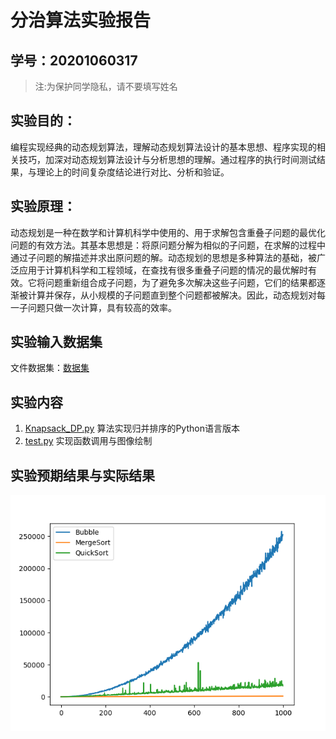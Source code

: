 # 分治算法实验报告

## 学号：20201060317

>注:为保护同学隐私，请不要填写姓名

## 实验目的：

编程实现经典的动态规划算法，理解动态规划算法设计的基本思想、程序实现的相关技巧，加深对动态规划算法设计与分析思想的理解。通过程序的执行时间测试结果，与理论上的时间复杂度结论进行对比、分析和验证。

## 实验原理：

动态规划是一种在数学和计算机科学中使用的、用于求解包含重叠子问题的最优化问题的有效方法。其基本思想是：将原问题分解为相似的子问题，在求解的过程中通过子问题的解描述并求出原问题的解。动态规划的思想是多种算法的基础，被广泛应用于计算机科学和工程领域，在查找有很多重叠子问题的情况的最优解时有效。它将问题重新组合成子问题，为了避免多次解决这些子问题，它们的结果都逐渐被计算并保存，从小规模的子问题直到整个问题都被解决。因此，动态规划对每一子问题只做一次计算，具有较高的效率。


## 实验输入数据集

文件数据集：[数据集](./lib/data.txt)

## 实验内容

1. [Knapsack_DP.py](./lib/Knapsack_DP.py) 算法实现归并排序的Python语言版本
1. [test.py](./lib/test.py) 实现函数调用与图像绘制

## 实验预期结果与实际结果

![img](/homework1/lib/img.png)
